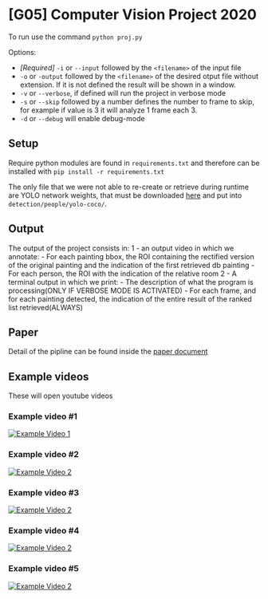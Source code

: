 # [G05] Computer Vision Project 2020 
To run use the command `python proj.py`

Options:
 - _[Required]_ `-i` or `--input` followed by the `<filename>` of the input file
 - `-o` or `-output` followed by the `<filename>` of the desired otput file without extension. 
 If it is not defined the result will be shown in a window.
 - `-v` or `--verbose`, if defined will run the project in verbose mode
 - `-s` or `--skip` followed by a number defines the number to frame to skip, for example if value is 3 it will analyze 1 frame each 3.
 - `-d` or `--debug` will enable debug-mode

## Setup
Require python modules are found in `requirements.txt` and therefore can be installed with `pip install -r requirements.txt` 

The only file that we were not able to re-create or retrieve during runtime are YOLO network weights,
that must be downloaded [here](https://drive.google.com/file/d/1kQ29lFhHEGQrKqlUU0BNB1cIyoTHkwI6/view?usp=sharing) and put into `detection/people/yolo-coco/`.

## Output
The output of the project consists in:
    1 - an output video in which we annotate:
        - For each painting bbox, the ROI containing the rectified version of the original painting and the indication of the first retrieved db painting
        - For each person, the ROI with the indication of the relative room
    2 - A terminal output in which we print:
        - The description of what the program is processing(ONLY IF VERBOSE MODE IS ACTIVATED)
        - For each frame, and for each painting detected, the indication of the entire result of the ranked list retrieved(ALWAYS) 
 
## Paper
Detail of the pipline can be found inside the [paper document](./Gambelli_Gavioli_Glorio_g05_project_paper.pdf)

## Example videos
These will open youtube videos
### Example video #1
[![Example Video 1](https://img.youtube.com/vi/76wbWCvVGRY/0.jpg)](https://www.youtube.com/watch?v=76wbWCvVGRY)

### Example video #2
[![Example Video 2](https://img.youtube.com/vi/aPo2egg-6tc/0.jpg)](https://www.youtube.com/watch?v=aPo2egg-6tc)

### Example video #3
[![Example Video 2](https://img.youtube.com/vi/W2iwnYzL37U/0.jpg)](https://www.youtube.com/watch?v=W2iwnYzL37U)

### Example video #4
[![Example Video 2](https://img.youtube.com/vi/VaQ0EZ9viMM/0.jpg)](https://www.youtube.com/watch?v=VaQ0EZ9viMM)

### Example video #5
[![Example Video 2](https://img.youtube.com/vi/BMh_mPzDwG4/0.jpg)](https://www.youtube.com/watch?v=BMh_mPzDwG4)

